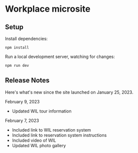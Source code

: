 # Workplace microsite

## Setup

Install dependencies:

```
npm install
```

Run a local development server, watching for changes:

```
npm run dev
```


## Release Notes

Here's what's new since the site launched on January 25, 2023.

February 9, 2023
- Updated WIL tour information

February 7, 2023
- Included link to WIL reservation system
- Included link to reservation system instructions
- Included video of WIL
- Updated WIL photo gallery

